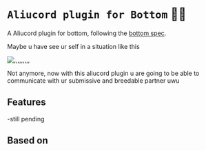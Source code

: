 # `Aliucord plugin for Bottom` 🥺🥺
A Aliucord plugin for bottom, following the [bottom spec](https://github.com/bottom-software-foundation/spec).

Maybe u have see ur self in a situation like this 

![,,,,,,,,,](https://cdn.discordapp.com/attachments/644479051918082050/799905088541425664/bottom.jpg)

Not anymore, now with this aliucord plugin u are going to be able to communicate with ur submissive and breedable partner uwu

## Features
-still pending

## Based on 